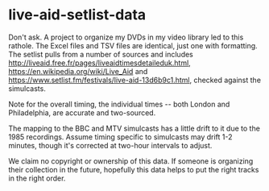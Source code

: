 # live-aid-setlist-data
Don't ask. A project to organize my DVDs in my video library led to this rathole.
The Excel files and TSV files are identical, just one with formatting.
The setlist pulls from a number of sources and includes http://liveaid.free.fr/pages/liveaidtimesdetaileduk.html, https://en.wikipedia.org/wiki/Live_Aid and https://www.setlist.fm/festivals/live-aid-13d6b9c1.html, checked against the simulcasts.

Note for the overall timing, the individual times -- both London and Philadelphia, are accurate and two-sourced.

The mapping to the BBC and MTV simulcasts has a little drift to it due to the 1985 recordings. Assume timing specific to simulcasts may drift 1-2 minutes, though it's corrected at two-hour intervals to adjust.

We claim no copyright or ownership of this data. If someone is organizing their collection in the future, hopefully this data helps to put the right tracks in the right order.
